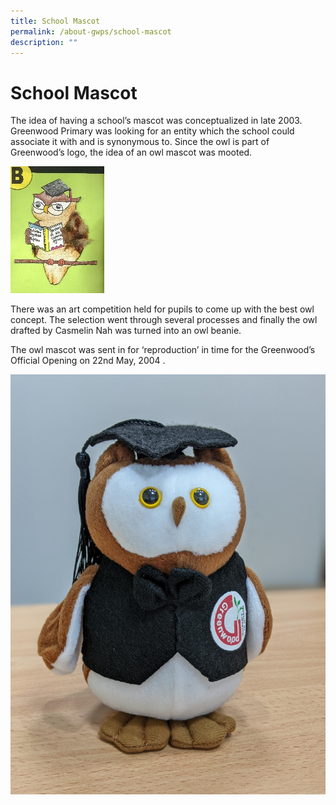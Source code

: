 ```yaml
---
title: School Mascot
permalink: /about-gwps/school-mascot
description: ""
---
```

# School Mascot

The idea of having a school’s mascot was conceptualized in late 2003. Greenwood Primary was looking for an entity which the school could associate it with and is synonymous to. Since the owl is part of Greenwood’s logo, the idea of an owl mascot was mooted.

![Owl Mascot](/images/owl.jpg)

There was an art competition held for pupils to come up with the best owl concept. The selection went through several processes and finally the owl drafted by Casmelin Nah was turned into an owl beanie.

The owl mascot was sent in for ‘reproduction’ in time for the Greenwood’s Official Opening on 22nd May, 2004 .

![Owl Mascot Plushie](/images/owl2.jpg)